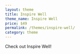 ```yaml
---
layout: theme
title: Inspire Well
theme_name: Inspire Well
price: $49
permalink: /themes/inspire-well/
category: theme
---
```


Check out Inspire Well!
